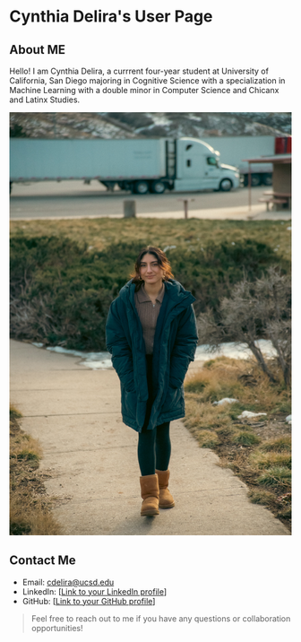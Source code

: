 # Cynthia Delira's User Page

## About ME
Hello! I am Cynthia Delira, a currrent four-year student at University of California, San Diego majoring in Cognitive Science with a specialization in Machine Learning with a double minor in Computer Science and Chicanx and Latinx Studies. 

![Profile Picture](linkedinpic.jpeg)

## Contact Me

- Email: cdelira@ucsd.edu
- LinkedIn: [[Link to your LinkedIn profile](https://www.linkedin.com/in/cynthia-de-lira-96b54318a/)]
- GitHub: [[Link to your GitHub profile](https://github.com/cdelira9)]

> Feel free to reach out to me if you have any questions or collaboration opportunities!